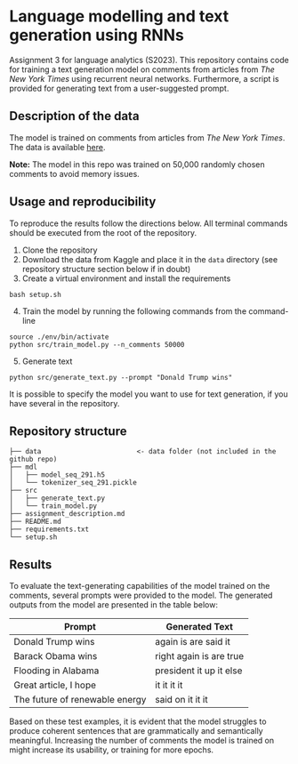 # Language modelling and text generation using RNNs
Assignment 3 for language analytics (S2023). This repository contains code for training a text generation model on comments from articles from *The New York Times* using recurrent neural networks. Furthermore, a script is provided for generating text from a user-suggested prompt.

## Description of the data
The model is trained on comments from articles from *The New York Times*. The data is available [here](https://www.kaggle.com/datasets/aashita/nyt-comments).

**Note:** The model in this repo was trained on 50,000 randomly chosen comments to avoid memory issues.

## Usage and reproducibility
To reproduce the results follow the directions below. All terminal commands should be executed from the root of the repository.
1. Clone the repository
2. Download the data from Kaggle and place it in the `data` directory (see repository structure section below if in doubt)
3. Create a virtual environment and install the requirements 
```
bash setup.sh
```
4. Train the model by running the following commands from the command-line
```
source ./env/bin/activate
python src/train_model.py --n_comments 50000
```
5. Generate text
```
python src/generate_text.py --prompt "Donald Trump wins"
```

It is possible to specify the model you want to use for text generation, if you have several in the repository.

## Repository structure
```
├── data                        <- data folder (not included in the github repo)
├── mdl
│   ├── model_seq_291.h5
│   └── tokenizer_seq_291.pickle 
├── src
│   ├── generate_text.py
│   └── train_model.py
├── assignment_description.md
├── README.md
├── requirements.txt
└── setup.sh
```

## Results
To evaluate the text-generating capabilities of the model trained on the comments, several prompts were provided to the model. The generated outputs from the model are presented in the table below:

| Prompt                      | Generated Text          |
|-----------------------------|-------------------------|
| Donald Trump wins           | again is are said it    |
| Barack Obama wins           | right again is are true |
| Flooding in Alabama         | president it up it else |
| Great article, I hope       | it it it it             |
| The future of renewable energy | said on it it it     |

Based on these test examples, it is evident that the model struggles to produce coherent sentences that are grammatically and semantically meaningful. Increasing the number of comments the model is trained on might increase its usability, or training for more epochs. 